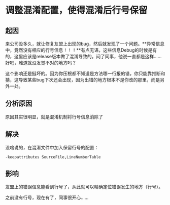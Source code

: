 # 调整混淆配置，使得混淆后行号保留

## 起因

来公司没多久，就让修复友盟上出现的bug，然后就发现了一个问题。**异常信息中，竟然没有相应的行号信息！！！**有点无语，这些信息Debug的时候是有的，这里应该是release版本做了混淆导致的。问了同事，他说一直都是这样……好吧，难道就没发觉不对的地方吗？

这个影响还是挺坏的。因为你压根都不知道是方法哪一行报的错，你只能靠推断和猜，这导致某些bug下次还会出现，因为出错的地方根本不是你改的那里，而是另外一处。

## 分析原因

原因其实很明显，就是混淆机制将行号信息消除了

## 解决

没啥说的，在混淆文件中加入保留行号的配置：

```
-keepattributes SourceFile,LineNumberTable
```

## 影响
友盟上的错误信息能看到行号了，从此就可以精确定位错误发生的地方（行号）。

之前没有行号，现在有了，同事很开心……